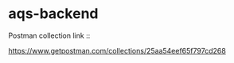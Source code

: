 # aqs-backend

Postman collection link ::

https://www.getpostman.com/collections/25aa54eef65f797cd268
